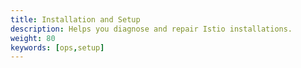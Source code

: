 ```yaml
---
title: Installation and Setup
description: Helps you diagnose and repair Istio installations.
weight: 80
keywords: [ops,setup]
---
```


